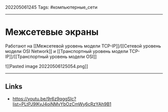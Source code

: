 202205061245
Tags: #компьютерные_сети

---

# Межсетевые экраны
Работают на [[Межсетевой уровень модели TCP-IP]]/[[Сетевой уровень модели OSI Network]] и [[Транспортный уровень модели TCP-IP]]/[[Транспортный уровень модели OSI]]

![[Pasted image 20220506125054.png]]

---
## Links
- https://youtu.be/9r6z9qggSIc?list=PLtPJ9lKvJ4oiNMvYbOzCmWy6cRzYAh9B1